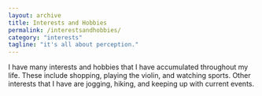 ```yaml
---
layout: archive
title: Interests and Hobbies
permalink: /interestsandhobbies/
category: "interests"
tagline: "it's all about perception."
---
```


I have many interests and hobbies that I have accumulated throughout my life. These include shopping, playing the violin, and watching sports. Other interests that I have are jogging, hiking, and keeping up with current events.